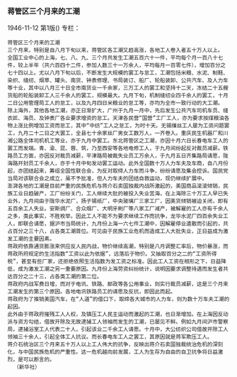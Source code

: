 ### 蒋管区三个月来的工潮

1946-11-12
第1版()
专栏：

    蒋管区三个月来的工潮
    三个月来，特别是自八月下旬以来，蒋管区各工潮又趋高涨，各地工人卷入者五十万人以上。
    全国工业中心的上海，七、八、九、三个月共发生工潮五百六十一件，平均每个月一百八十七件，较上半年（共六百四十二件，参加人数三十一万余人，平均每月一百零七件），增加百分之七十四以上。尤以八月下旬以后，不断发生大规模的罢工与怠工，工潮包括米粮、水泥、制鞋、染织、缝纫、烟草、罐头、南货、钟表修理、书局装订、船厂、轮船装卸、公共汽车、及人力车等十业，其中以八月三十日全市南货业一千余家，三万工人的罢工和坚持十二天，冻结二十五艘货船的轮船装卸工人三千余人的罢工，规模最大。九月下旬，机制缝纫业四千余人的罢工，十月二日公用管理局工人的怠工，以及九月四日米粮业的怠工等，亦均为全市一致行动的大工潮。
    除上海外，其他各地工潮，亦正日渐扩大，广州于九月一月中，先后发生公共汽车司机车员、缝衣匠、海员、及钟表厂各业要求增资的怠工。天津各民营“国营”工厂工人，亦为要求按煤粮油各物上涨比例增加工资而怠工，其中“中纺”工人之怠工，为时十天。无锡缫丝工人屡为工资问题罢工，九月二十二日之大罢工，全县七十余家丝厂男女工数万人，一齐卷入。重庆民生机器厂和川湘公路全体司机机工等业，亦于九月中罢工。东北蒋管区之工潮，亦因十月六日长春电车工人的罢工而发端。青、渝、昆、蓉、筑，乃至西安等各地电修工人，于九月间纷起反对裁员减薪。铁路员工方面，亦因反对裁员减薪，平津路局被裁失业员工万余人，于九月五日齐集路局请愿，陇海路开封员工千余人，亦于十月中旬发动罢工运动。此外全国数十万人力车夫及车商，自八月份起，亦团结起来，筹组全国性联合会，为反对取缔人力车而斗争，纷纷请愿及集会控诉。国民党当局对该联合会之成立，虽不予批准，但人力车夫的团结自救运动，现仍继续扩展中。
    澎湃各地的工潮是目前严重的民族危机与蒋介石卖国独裁内战所激起的，美国商品滚滚倾销，民族工业日趋破产，工厂纷纷关门，工人继续大批的被投入失业苦海，在上海除三十万工人早已失业外，九月间由于陇华水泥厂，扬子锡纸厂，中央玻璃厂三家工厂，因美货倾销被迫关闭，即有五百余工人失业。安斯绸厂、合众烟厂、大明牙刷厂等八家工厂减产，被解雇的工人亦有千余人之多，类此事实，不胜枚举。因此工人不能不为要求继续工作而抗争，龙华水泥厂四百余失业工人，即联合请愿，据沪市当局统计，九月份上海一六七件工潮中，因解雇停业遣散而引起的，共占百分之三十八，占各类工潮首位。可见由于民族工业危机而造成工人大批失业，正日益成为激发工潮的主要因素。
    蒋政府依靠通货膨涨来供应反人民内战，物价继续高潮，特别是八月调整汇率后，物价暴涨，而蒋政所府规定的生活指数“工资以此为依据”，远落后于物价。又抽取百分之二的“工资所得税”，甚至有些厂家，还拒绝依照生活指数为发工资之标准。因此工人工资在相形之下，日益降低，成为激发工潮之另一重要原因。九月份上海劳资纠纷统计，说明因要求调整待遇而发生者共达百分之二十三，占各类工潮的第二位。
    蒋政府内战军费日增，而对于电讯、铁路、邮政等各公用事业，则实行裁员减薪，这是三个月来工潮发生的第三个原因。各地电讯铁路员工的请愿及反抗，即因此而起。
    蒋政府为了推销美国汽车，在“人道”的借口下，取缔各大城市的人力车，则为数十万车夫工潮的起因。
    此外由于蒋政府摧残工人人权，及镇压工人民主运动而激起的工潮，也日渐增加。在上海因反动派与资方勾结，借故开除及无故逮捕工人领袖而发生的工潮，已屡见不鲜。例如九月间沪市警察局，逮捕浴室工人代表二十人，引起该业二千余工人请愿。十月中，大公纺织公司借故开除工人领袖三十余人，引起全体工人抗议。而长春电车工人之罢工，其原因就是蒋军欺压工人。
    蒋介石统治区三个月来五十万人以上工人伟大的抗争，反映出蒋介石卖国独裁统治危机的深刻化，与中国民族危机的严重性。这一危机越向前发展，工人为生存为自由的自卫抗争将日益激烈，是可以断言的。
      （新华社）

